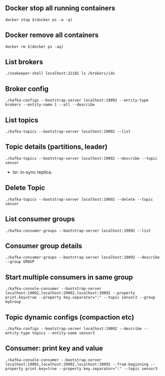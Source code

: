 ## Docker stop all running containers

```
docker stop $(docker ps -a -q)
```

## Docker remove all containers

```
docker rm $(docker ps -aq)
```

## List brokers

```
./zookeeper-shell localhost:22181 ls /brokers/ids
```

## Broker config

```
./kafka-configs --bootstrap-server localhost:19092 --entity-type brokers --entity-name 1 --all --describe
```

## List topics

```
./kafka-topics --bootstrap-server localhost:19092 --list
```

## Topic details (partitions, leader)

```
./kafka-topics --bootstrap-server localhost:19092 --describe --topic sensor
```

- Isr: in-sync replica.

## Delete Topic

```
./kafka-topics --bootstrap-server localhost:19092 --delete --topic sensor
```

## List consumer groups

```
./kafka-consumer-groups --bootstrap-server localhost:19092 --list
```

## Consumer group details

```
./kafka-consumer-groups --bootstrap-server localhost:19092 --describe --group GROUP
```

## Start multiple consumers in same group

```
./kafka-console-consumer --bootstrap-server localhost:19092,localhost:29092,localhost:39092 --property print.key=true --property key.separator=":" --topic sensor2 --group myGroup
```

## Topic dynamic configs (compaction etc)

```
./kafka-configs --bootstrap-server localhost:19092 --describe --entity-type topics --entity-name sensor3
```

## Consumer: print key and value

```
./kafka-console-consumer --bootstrap-server localhost:19092,localhost:29092,localhost:39092 --from-beginning --property print.key=true --property key.separator=":" --topic sensor3
```
